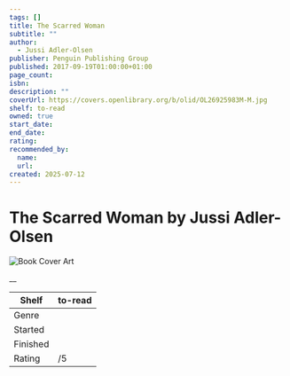 ```yaml
---
tags: []
title: The Scarred Woman
subtitle: ""
author:
  - Jussi Adler-Olsen
publisher: Penguin Publishing Group
published: 2017-09-19T01:00:00+01:00
page_count:
isbn:
description: ""
coverUrl: https://covers.openlibrary.org/b/olid/OL26925983M-M.jpg
shelf: to-read
owned: true
start_date:
end_date:
rating:
recommended_by:
  name:
  url:
created: 2025-07-12
---
```


# The Scarred Woman by Jussi Adler-Olsen

![Book Cover Art](https://covers.openlibrary.org/b/olid/OL26925983M-M.jpg)

__

| Shelf | to-read |
| --- | --- |
| Genre |  |
| Started |  |
| Finished |  |
| Rating | /5 |

